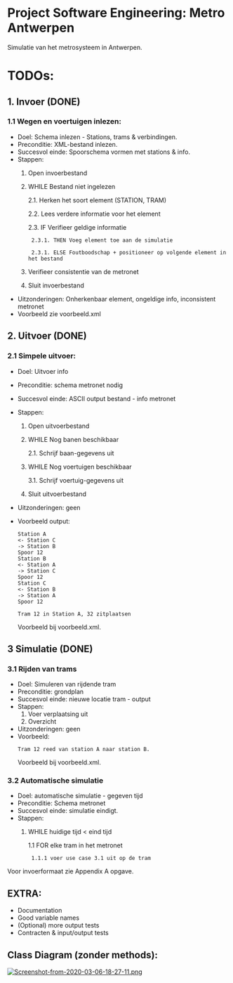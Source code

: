 # Project Software Engineering: Metro Antwerpen
Simulatie van het metrosysteem in Antwerpen.

# TODOs:
## 1. Invoer (DONE)
### 1.1 Wegen en voertuigen inlezen:
* Doel: Schema inlezen - Stations, trams & verbindingen.
* Preconditie: XML-bestand inlezen.
* Succesvol einde: Spoorschema vormen met stations & info.
* Stappen:
    1. Open invoerbestand
    2. WHILE Bestand niet ingelezen
        
        2.1. Herken het soort element (STATION, TRAM)
        
        2.2. Lees verdere informatie voor het element
        
        2.3. IF Verifieer geldige informatie
        
            2.3.1. THEN Voeg element toe aan de simulatie
        
            2.3.1. ELSE Foutboodschap + positioneer op volgende element in het bestand
    3. Verifieer consistentie van de metronet
    4. Sluit invoerbestand
* Uitzonderingen:
Onherkenbaar element, ongeldige info, inconsistent metronet
* Voorbeeld zie voorbeeld.xml

## 2. Uitvoer (DONE)
### 2.1 Simpele uitvoer:
* Doel: Uitvoer info
* Preconditie: schema metronet nodig
* Succesvol einde: ASCII output bestand - info metronet
* Stappen:
    1. Open uitvoerbestand
    2. WHILE Nog banen beschikbaar

        2.1. Schrijf baan-gegevens uit
    3. WHILE Nog voertuigen beschikbaar

        3.1. Schrijf voertuig-gegevens uit
    4. Sluit uitvoerbestand

* Uitzonderingen: geen
* Voorbeeld output:
    ```
    Station A
    <- Station C
    -> Station B
    Spoor 12
    Station B
    <- Station A
    -> Station C
    Spoor 12
    Station C
    <- Station B
    -> Station A
    Spoor 12

    Tram 12 in Station A, 32 zitplaatsen
    ```
    Voorbeeld bij voorbeeld.xml.

## 3 Simulatie (DONE)
### 3.1 Rijden van trams
* Doel: Simuleren van rijdende tram
* Preconditie: grondplan
* Succesvol einde: nieuwe locatie tram - output
* Stappen:
    1. Voer verplaatsing uit
    2. Overzicht
* Uitzonderingen: geen
* Voorbeeld:
    ```
    Tram 12 reed van station A naar station B.
    ```
    Voorbeeld bij voorbeeld.xml.

### 3.2 Automatische simulatie
* Doel: automatische simulatie - gegeven tijd
* Preconditie: Schema metronet
* Succesvol einde: simulatie eindigt.
* Stappen:
    1. WHILE huidige tijd < eind tijd

        1.1 FOR elke tram in het metronet

            1.1.1 voer use case 3.1 uit op de tram

Voor invoerformaat zie Appendix A opgave.

## EXTRA:
* Documentation
* Good variable names
* (Optional) more output tests
* Contracten & input/output tests

## Class Diagram (zonder methods):

[![Screenshot-from-2020-03-06-18-27-11.png](https://i.postimg.cc/QMt04rH3/Screenshot-from-2020-03-06-18-27-11.png)](https://postimg.cc/68krqgrj)
